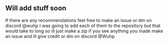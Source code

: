 ## Will add stuff soon
If there are any recommendations feel free to make an issue or dm on discord @wuhp
I was going to add each of them to the repository but that would take to long so ill just make a zip if you see anything you made make an issue and ill give credit or dm on discord @Wuhp
